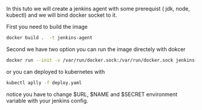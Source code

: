 In this tuto we will create a jenkins agent with some prerequist ( jdk, node, kubectl) and we will bind docker socket to it.

First you need to build the image 
```bash
docker build .  -t jenkins-agent
```

Second we have two option you can run the image directely with dokcer 
```bash
docker run --init -v /var/run/docker.sock:/var/run/docker.sock jenkins-agent -url $URL $SECRET $NAME
```

or you can deployed to kubernetes with 

```bash
kubectl aplly -f deploy.yaml
```
notice you have to change $URL, $NAME and $SECRET environment variable with your jenkins config.
